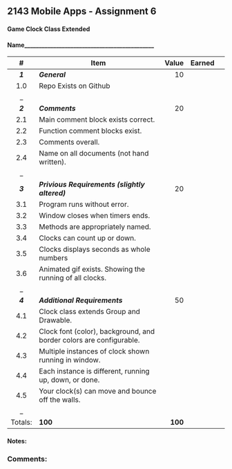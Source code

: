 ## 2143 Mobile Apps - Assignment 6 
#### Game Clock Class Extended
  

#### Name_____________________________________________  
  

| #       | Item                                                                | Value   | Earned |       |
| :-----: | ------------------------------------------------------------------- | ------: | -----: | :---: |
| ***1*** | ***General***                                                       | 10      |        |       |
| 1.0     | Repo Exists on Github                                               |         |        |       |
| _       |                                                                     |         |        |       |
| ***2*** | ***Comments***                                                      | 20      |        |       |
| 2.1     | Main comment block exists correct.                                  |         |        |       |
| 2.2     | Function comment blocks exist.                                      |         |        |       |
| 2.3     | Comments overall.                                                   |         |        |       |
| 2.4     | Name on all documents (not hand written).                           |         |        |       |
| _       |                                                                     |         |        |       |
| ***3*** | ***Privious Requirements (slightly altered)***                      | 20      |        |       |
| 3.1     | Program runs without error.                                         |         |        |       |
| 3.2     | Window closes when timers ends.                                     |         |        |       |
| 3.3     | Methods are appropriately named.                                    |         |        |       |
| 3.4     | Clocks can count up or down.                                        |         |        |       |
| 3.5     | Clocks displays seconds as whole numbers                            |         |        |       |
| 3.6     | Animated gif exists. Showing the running of all clocks.             |         |        |       |
| _       |                                                                     |         |        |       |
| ***4*** | ***Additional Requirements***                                       | 50      |        |       |
| 4.1     | Clock class extends Group and Drawable.                             |         |        |       |
| 4.2     | Clock font (color), background, and border colors are configurable. |         |        |       |
| 4.3     | Multiple instances of clock shown running in window.                |         |        |       |
| 4.4     | Each instance is different, running up, down, or done.              |         |        |       |
| 4.5     | Your clock(s) can move and bounce off the walls.                    |         |        |       |
| _       |                                                                     |         |        |       |
| Totals: | **100**                                                             | **100** |        |       |
  
    
#### Notes:

  

### Comments:  
  

```  
  
    
  
  
  
  
  
  
  
  
  
  
  
  
  
  
```  
  
    
  
